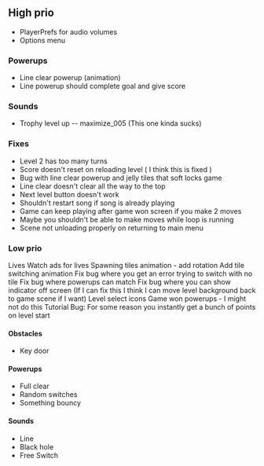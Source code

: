 ## High prio

- PlayerPrefs for audio volumes
- Options menu

### Powerups

- Line clear powerup (animation)
- Line powerup should complete goal and give score

### Sounds

- Trophy level up -- maximize_005 (This one kinda sucks)

### Fixes

- Level 2 has too many turns
- Score doesn't reset on reloading level ( I think this is fixed )
- Bug with line clear powerup and jelly tiles that soft locks game
- Line clear doesn't clear all the way to the top
- Next level button doesn't work
- Shouldn't restart song if song is already playing
- Game can keep playing after game won screen if you make 2 moves
- Maybe you shouldn't be able to make moves while loop is running
- Scene not unloading properly on returning to main menu

### Low prio

Lives
Watch ads for lives
Spawning tiles animation - add rotation
Add tile switching animation
Fix bug where you get an error trying to switch with no tile
Fix bug where powerups can match
Fix bug where you can show indicator off screen (If I can fix this I think I can move level background back to game scene if I want)
Level select icons
Game won powerups - I might not do this
Tutorial
Bug: For some reason you instantly get a bunch of points on level start

#### Obstacles

- Key door

#### Powerups

- Full clear
- Random switches
- Something bouncy

#### Sounds

- Line
- Black hole
- Free Switch
